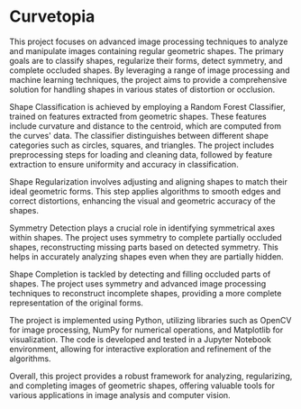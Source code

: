 # Curvetopia

This project focuses on advanced image processing techniques to analyze and manipulate images containing regular geometric shapes. The primary goals are to classify shapes, regularize their forms, detect symmetry, and complete occluded shapes. By leveraging a range of image processing and machine learning techniques, the project aims to provide a comprehensive solution for handling shapes in various states of distortion or occlusion.

Shape Classification is achieved by employing a Random Forest Classifier, trained on features extracted from geometric shapes. These features include curvature and distance to the centroid, which are computed from the curves' data. The classifier distinguishes between different shape categories such as circles, squares, and triangles. The project includes preprocessing steps for loading and cleaning data, followed by feature extraction to ensure uniformity and accuracy in classification.

Shape Regularization involves adjusting and aligning shapes to match their ideal geometric forms. This step applies algorithms to smooth edges and correct distortions, enhancing the visual and geometric accuracy of the shapes.

Symmetry Detection plays a crucial role in identifying symmetrical axes within shapes. The project uses symmetry to complete partially occluded shapes, reconstructing missing parts based on detected symmetry. This helps in accurately analyzing shapes even when they are partially hidden.

Shape Completion is tackled by detecting and filling occluded parts of shapes. The project uses symmetry and advanced image processing techniques to reconstruct incomplete shapes, providing a more complete representation of the original forms.

The project is implemented using Python, utilizing libraries such as OpenCV for image processing, NumPy for numerical operations, and Matplotlib for visualization. The code is developed and tested in a Jupyter Notebook environment, allowing for interactive exploration and refinement of the algorithms.

Overall, this project provides a robust framework for analyzing, regularizing, and completing images of geometric shapes, offering valuable tools for various applications in image analysis and computer vision.
